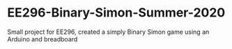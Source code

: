 # EE296-Binary-Simon-Summer-2020
Small project for EE296, created a simply Binary Simon game using an Arduino and breadboard
